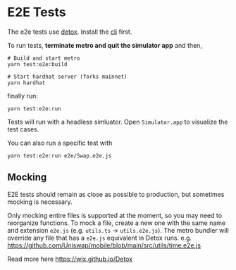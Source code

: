 # E2E Tests

The e2e tests use [detox](https://github.com/wix/Detox). Install the [cli](https://wix.github.io/Detox/docs/introduction/getting-started/) first.

To run tests, **terminate metro and quit the simulator app** and then,

```
# Build and start metro
yarn test:e2e:build

# Start hardhat server (forks mainnet)
yarn hardhat
```

finally run:

```
yarn test:e2e:run
```

Tests will run with a headless simluator. Open `Simulator.app` to visualize the test cases.

You can also run a specific test with

```
yarn test:e2e:run e2e/Swap.e2e.js
```

## Mocking

E2E tests should remain as close as possible to production, but sometimes mocking is necessary. 

Only mocking entire files is supported at the moment, so you may need to reorganize functions. To mock a file, create a new one with the same name and extension `e2e.js` (e.g. `utils.ts` -> `utils.e2e.js`). The metro bundler will override any file that has a `e2e.js` equivalent in Detox runs. e.g. https://github.com/Uniswap/mobile/blob/main/src/utils/time.e2e.js

Read more here https://wix.github.io/Detox